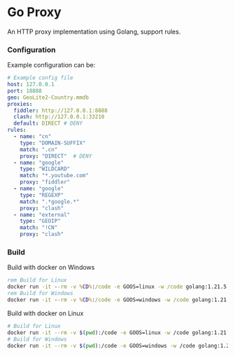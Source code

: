 # Go Proxy

An HTTP proxy implementation using Golang, support rules.


### Configuration

Example configuration can be:
```yaml
# Example config file
host: 127.0.0.1
port: 18888
geo: GeoLite2-Country.mmdb
proxies:
  fiddler: http://127.0.0.1:8888
  clash: http://127.0.0.1:33210
  default: DIRECT # DENY
rules:
  - name: "cn"
    type: "DOMAIN-SUFFIX"
    match: ".cn"
    proxy: "DIRECT"  # DENY
  - name: "google"
    type: "WILDCARD"
    match: "*.youtube.com"
    proxy: "fiddler"
  - name: "google"
    type: "REGEXP"
    match: ".*google.*"
    proxy: "clash"
  - name: "external"
    type: "GEOIP"
    match: "!CN"
    proxy: "clash"
```

### Build

Build with docker on Windows
```bat
rem Build for Linux
docker run -it --rm -v %CD%:/code -e GOOS=linux -w /code golang:1.21.5 go build -buildvcs=false
rem Build for Windows
docker run -it --rm -v %CD%:/code -e GOOS=windows -w /code golang:1.21.5 go build -buildvcs=false
```

Build with docker on Linux
```sh
# Build for Linux
docker run -it --rm -v $(pwd):/code -e GOOS=linux -w /code golang:1.21.5 go build -buildvcs=false
# Build for Windows
docker run -it --rm -v $(pwd):/code -e GOOS=windows -w /code golang:1.21.5 go build -buildvcs=false
```